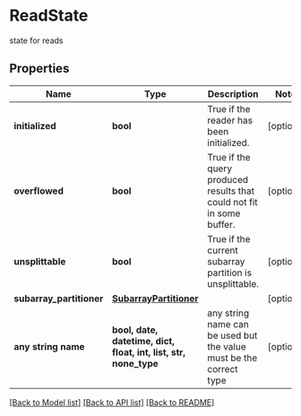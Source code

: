 # ReadState

state for reads

## Properties
Name | Type | Description | Notes
------------ | ------------- | ------------- | -------------
**initialized** | **bool** | True if the reader has been initialized. | [optional] 
**overflowed** | **bool** | True if the query produced results that could not fit in some buffer. | [optional] 
**unsplittable** | **bool** | True if the current subarray partition is unsplittable. | [optional] 
**subarray_partitioner** | [**SubarrayPartitioner**](SubarrayPartitioner.md) |  | [optional] 
**any string name** | **bool, date, datetime, dict, float, int, list, str, none_type** | any string name can be used but the value must be the correct type | [optional]

[[Back to Model list]](../README.md#documentation-for-models) [[Back to API list]](../README.md#documentation-for-api-endpoints) [[Back to README]](../README.md)



